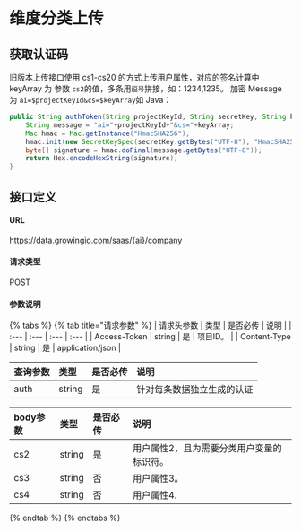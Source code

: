 # 维度分类上传

## 获取认证码

旧版本上传接口使用 cs1-cs20 的方式上传用户属性，对应的签名计算中 keyArray 为 参数 `cs2`的值，多条用`逗号`拼接，如：1234,1235。 加密 Message 为 `ai=$projectKeyId&cs=$keyArray`如 Java：

```java
public String authToken(String projectKeyId, String secretKey, String keyArray) throws Exception {
    String message = "ai="+projectKeyId+"&cs="+keyArray;
    Mac hmac = Mac.getInstance("HmacSHA256");
    hmac.init(new SecretKeySpec(secretKey.getBytes("UTF-8"), "HmacSHA256"));
    byte[] signature = hmac.doFinal(message.getBytes("UTF-8"));
    return Hex.encodeHexString(signature);
}
```

## 接口定义

#### URL

https://data.growingio.com/saas/{ai}/company

#### 请求类型

POST

#### 参数说明

{% tabs %}
{% tab title="请求参数" %}
| 请求头参数 | 类型 | 是否必传 | 说明 |
| :--- | :--- | :--- | :--- |
| Access-Token | string | 是 | 项目ID。 |
| Content-Type | string | 是 | application/json |

| 查询参数 | 类型 | 是否必传 | 说明 |
| :--- | :--- | :--- | :--- |
| auth | string | 是 | 针对每条数据独立生成的认证 |

| body参数 | 类型 | 是否必传 | 说明 |
| :--- | :--- | :--- | :--- |
| cs2 | string | 是 | 用户属性2，且为需要分类用户变量的标识符。 |
| cs3 | string | 否 | 用户属性3。 |
| cs4 | string | 否 | 用户属性4. |
{% endtab %}
{% endtabs %}

